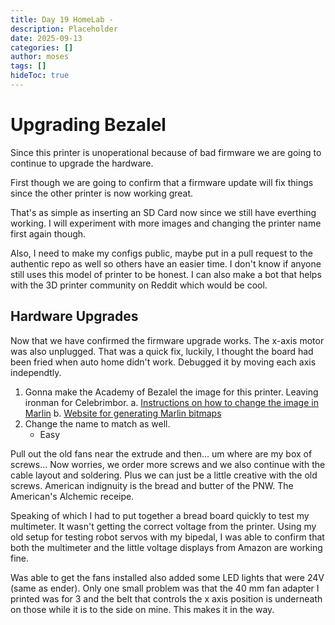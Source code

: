 ```yaml
---
title: Day 19 HomeLab - 
description: Placeholder
date: 2025-09-13
categories: []
author: moses
tags: []
hideToc: true
---
```


# Upgrading Bezalel

Since this printer is unoperational because of bad firmware we are going to continue to upgrade the hardware.

First though we are going to confirm that a firmware update will fix things since the other printer is now working great.

That's as simple as inserting an SD Card now since we still have everthing working. I will experiment with more images and changing the printer name first again though.

Also, I need to make my configs public, maybe put in a pull request to the authentic repo as well so others have an easier time. 
I don't know if anyone still uses this model of printer to be honest. 
I can also make a bot that helps with the 3D printer community on Reddit which would be cool.

## Hardware Upgrades

Now that we have confirmed the firmware upgrade works.
The x-axis motor was also unplugged. That was a quick fix, luckily, I thought the board had been fried when auto home didn't work.
Debugged it by moving each axis independtly. 

1. Gonna make the Academy of Bezalel the image for this printer. Leaving ironman for Celebrimbor.
    a. [Instructions on how to change the image in Marlin](https://www.instructables.com/How-to-Make-a-Custom-Boot-Screen-for-Your-Marlin-3/)
    b. [Website for generating Marlin bitmaps](https://marlinfw.org/tools/u8glib/converter.html)
2. Change the name to match as well.
    - Easy

Pull out the old fans near the extrude and then... um where are my box of screws... 
Now worries, we order more screws and we also continue with the cable layout and soldering.
Plus we can just be a little creative with the old screws. American indignuity is the bread and butter of the PNW.
The American's Alchemic receipe.

Speaking of which I had to put together a bread board quickly to test my multimeter. It wasn't getting the correct voltage from the printer.
Using my old setup for testing robot servos with my bipedal, I was able to confirm that both the multimeter and the little voltage displays from Amazon are working fine. 

Was able to get the fans installed also added some LED lights that were 24V (same as ender). Only one small problem was that the 40 mm fan adapter I printed was for 3 and the belt that controls the x axis position is underneath on those while it is to the side on mine. This makes it in the way.


